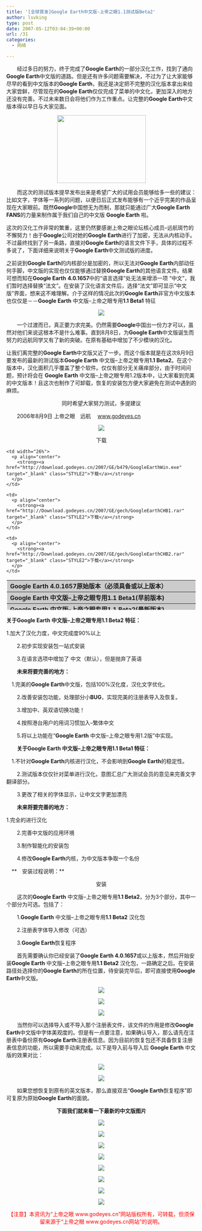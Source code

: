 ```yaml
---
title: '[全球首发]Google Earth中文版-上帝之眼1.1测试版Beta2'
author: lsvking
type: post
date: 2007-05-12T03:04:39+00:00
url: /31
categories:
  - 网络

---
```

　　经过多日的努力，终于完成了**Google Earth**的一部分汉化工作，找到了通向**Google Earth**中文版的道路。但是还有许多问题需要解决，不过为了让大家能够尽早的看到中文版本的**Google Earth**，我还是决定把不完整的汉化版本拿出来给大家尝鲜，尽管现在的**Google Earth**仅仅完成了菜单的中文化，更加深入的地方还没有完善。不过未来数日会将他们作为工作重点。让完整的**Google Earth**中文版本得以早日与大家见面。

<p align="center">
  <img src="http://bbs.godeyes.cn/upload/2006/08/09/112826.jpg" height="180" width="235" />
</p>

　　而这次的测试版本提早发布出来是希望广大的试用会员能够给多一些的建议：比如文字，字体等一系列的问题，以便日后正式发布能够有一个近乎完美的作品呈现在大家眼前。既然**Google**中国想无为而制，那就只能通过广大**Google Earth FANS**的力量来制作属于我们自己的中文版 **Google Earth** 啦。

这次的汉化工作非常的繁重，这里仍然要感谢上帝之眼论坛核心成员&#8211;远航斑竹的不懈努力！由于**Google**公司对她的**Google Earth**进行了加密，无法从内核动手。不过最终找到了另一条路，直接对**Google Earth**的语言文件下手，具体的过程不多说了，下面详细来说明关于**Google Earth**中文测试版的进度。

之前说到**Google Earth**的内核部分是加密的，所以无法对**Google Earth**内部动任何手脚，中文版的实现也仅仅能够通过替换**Google Earth**的其他语言文件。结果可想而知在**Google Earth** **4.0.1657**中的“语言选择”处无法来增添一项 “中文”，我们暂时选择替换“法文”。在安装了汉化语言文件后，选择“法文”即可显示“中文版”界面，想来这不难理解。介于这样的情况此次的**Google Earth**非官方中文版本也仅仅是－－**Google Earth** 中文版&#8211;上帝之眼专用**1.1 Beta1** 特征

<p align="center">
  <img src="http://bbs.godeyes.cn/upload/2006/08/09/113123.jpg" />
</p>

　　一个过渡而已，真正要力求完美。仍然需要**Google**中国出一份力才可以，虽然对他们来说这根本不是什么难事。直到8月8日，为**Google Earth**中文版诞生而努力的远航同学又有了新的突破。在原有基础中增加了不少模块的汉化。

让我们离完整的**Google Earth**中文版又近了一步。而这个版本就是在这次8月9日要发布的最新的测试版本**Google Earth** 中文版&#8211;上帝之眼专用**1.1 Beta2**。在这个版本中，汉化面积几乎覆盖了整个软件。仅仅有部分无关痛痒部分，由于时间问题，预计将会在 **Google Earth** 中文版&#8211;上帝之眼专用1.2版本中，让大家看到完美的中文版本！且这次也制作了可卸载，恢复的安装包方便大家避免在测试中遇到的麻烦。

<p class="STYLE8" align="center">
  同时希望大家努力测试，多提建议
</p>

　　2006年8月9日 上帝之眼　远航　 <span class="STYLE5">www.godeyes.cn</span>

<p align="center">
  <img src="http://bbs.godeyes.cn/upload/2006/08/09/113131.jpg" />
</p>

<p class="STYLE6" align="center">
  下载
</p>

<table  class=" table table-hover" align="center" bgcolor="#cccccc" border="1" bordercolor="#ffffff" cellpadding="0" cellspacing="0" height="81" width="95%">
  <tr>
    <td width="74%">
      <strong>Google Earth 4.0.1657原始版本（必须具备或以上版本）</strong>
    </td>
    
    <td width="26%">
      <p align="center">
        <strong><a href="http://download.godeyes.cn/2007/GE/b479/GoogleEarthWin.exe" target="_blank" class="STYLE2">下载</a></strong>
      </p>
    </td>
  </tr>
  
  <tr>
    <td>
      <strong>Google Earth 中文版&#8211;上帝之眼专用1.1 Beta1(早前版本)</strong>
    </td>
    
    <td>
      <p align="center">
        <strong><a href="http://Download.godeyes.cn/2007/GE/gech/GoogleEarthCHB1.rar" target="_blank" class="STYLE2">下载</a></strong>
      </p>
    </td>
  </tr>
  
  <tr>
    <td>
      <strong>Google Earth 中文版&#8211;上帝之眼专用1.1 Beta2(最新版本)</strong>
    </td>
    
    <td>
      <p align="center">
        <strong><a href="http://Download.godeyes.cn/2007/GE/gech/GoogleEarthCHB2.rar" target="_blank" class="STYLE2">下载</a></strong>
      </p>
    </td>
  </tr>
</table>

**关于Google Earth 中文版&#8211;上帝之眼专用1.1 Beta2 特征：**

<span class="STYLE7">1.加大了汉化力度，中文完成度90%以上</span>

<p class="STYLE7">
  　　2.初步实现安装包一站式安装
</p>

<p class="STYLE7">
  　　3.在语言选项中增加了 中文（默认），但是抛弃了英语
</p>

　　**未来将要完善的地方：**

<span class="STYLE7">　1.完美的<strong>Google Earth</strong>中文版，包括100%汉化度，汉化文字优化。</span>

<p class="STYLE7">
  　　2.改善安装包功能，处理部分小<strong>BUG</strong>，实现完美的注册表导入及恢复。
</p>

<p class="STYLE7">
  　　3.增加中、英双语切换功能！
</p>

<p class="STYLE7">
  　　4.按照港台用户的用词习惯加入&#8211;繁体中文
</p>

<p class="STYLE7">
  　　5.将以上功能在“<strong>Google Earth</strong> 中文版&#8211;上帝之眼专用1.2版”中实现。
</p>

　　**关于Google Earth 中文版&#8211;上帝之眼专用1.1 Beta1 特征：**

<span class="STYLE7">　1.不针对<strong>Google Earth</strong>内核进行汉化，不会影响到<strong>Google Earth</strong>的稳定性。</span>

<p class="STYLE7">
  　　2.测试版本仅仅针对菜单进行汉化，意图汇总广大测试会员的意见来完善文字翻译部分。
</p>

<p class="STYLE7">
  　　3.更改了相关的字体显示，让中文文字更加漂亮
</p>

　　**未来将要完善的地方：**

<span class="STYLE7">1.完全的进行汉化</span>

<p class="STYLE7">
  　　2.完善中文版的应用环境
</p>

<p class="STYLE7">
  　　3.制作智能化的安装包
</p>

<p class="STYLE7">
  　　4.修改<strong>Google Earth</strong>内核，为中文版本争取一个名份
</p>

　**　安装过程说明：**

<p class="STYLE6" align="center">
  安装
</p>

　　这次的**Google Earth** 中文版&#8211;上帝之眼专用**1.1 Beta2**，分为3个部分，其中一个部分为可选。包括了：

<p class="STYLE7">
  　　1.<strong>Google Earth</strong> 中文版&#8211;上帝之眼专用<strong>1.1 Beta2</strong> 汉化包
</p>

<p class="STYLE7">
  　　2.注册表字体导入修改（可选）
</p>

<p class="STYLE7">
  　　3.<strong>Google Earth</strong>恢复程序
</p>

　　首先需要确认你已经安装了**Google Earth 4.0.1657**或以上版本，然后开始安装**Google Earth** 中文版&#8211;上帝之眼专用**1.1 Beta2** 汉化包，一路确定之后。在安装路径处选择你的**Google Earth**的所在位置，待安装完毕后，即可直接使用**Google Earth**中文版。

<p align="center">
  <img src="http://download.godeyes.cn/kd/809/snap1.jpg" />
</p>

<p align="center">
  <img src="http://download.godeyes.cn/kd/809/snap2.jpg" />
</p>

<p align="center">
  <img src="http://download.godeyes.cn/kd/809/snap3.jpg" />
</p>

　　当然你可以选择导入或不导入那个注册表文件，该文件的作用是修改**Google Earth**中文版中字体美观度的。但是有一点要注意，如果确认导入，那么请先在注册表中备份原有**Google Earth**注册表信息。因为目前的恢复包还不具备恢复注册表信息的功能，所以需要手动来完成。以下是导入前与导入后 **Google Earth** 中文版的效果对比：

<p align="center">
  <img src="http://download.godeyes.cn/kd/809/snap22.jpg" />
</p>

<p align="center">
  <img src="http://download.godeyes.cn/kd/809/snap11.jpg" />
</p>

　　如果您想恢复到原有的英文版本，那么直接双击“**Google Earth**恢复程序”即可复原为原始**Google Earth**的面貌。

<p align="center">
  <strong>下面我们就来看一下最新的中文版图片</strong>
</p>

<p align="center">
  <img src="http://download.godeyes.cn/kd/809/jm.jpg" />
</p>

<p align="center">
  <img src="http://download.godeyes.cn/kd/809/jm1.jpg" />
</p>

<p align="center">
  <img src="http://download.godeyes.cn/kd/809/jm2.jpg" />
</p>

<p align="center">
  <img src="http://download.godeyes.cn/kd/809/snap5.jpg" />
</p>

<p align="center">
  <img src="http://download.godeyes.cn/kd/809/snap6.jpg" />
</p>

<p align="center">
  <img src="http://download.godeyes.cn/kd/809/snap7.jpg" />
</p>

<p align="center">
  <img src="http://download.godeyes.cn/kd/809/snap8.jpg" />
</p>

<p align="center">
  <img src="http://download.godeyes.cn/kd/809/snap9.jpg" />
</p>

<p align="center">
  <font color="#ff0000">【注意】本资讯为“上帝之眼 www.godeyes.cn”网站版权所有，可转载，但须保留来源于“上帝之眼 www.godeyes.cn网站”的说明。</font>
</p>
